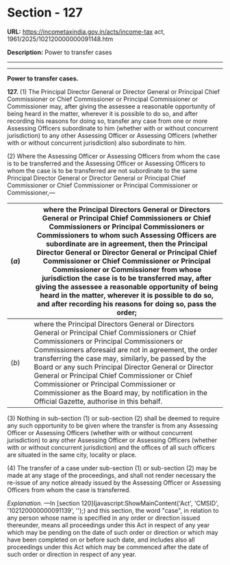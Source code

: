 # Section - 127

**URL:** https://incometaxindia.gov.in/acts/income-tax act, 1961/2025/102120000000091148.htm

**Description:** Power to transfer cases

---

****

**Power to transfer cases.**

**127.** (1) The Principal Director General or Director General or Principal Chief Commissioner or Chief Commissioner or Principal Commissioner or Commissioner may, after giving the assessee a reasonable opportunity of being heard in the matter, wherever it is possible to do so, and after recording his reasons for doing so, transfer any case from one or more Assessing Officers subordinate to him (whether with or without concurrent jurisdiction) to any other Assessing Officer or Assessing Officers (whether with or without concurrent jurisdiction) also subordinate to him.

(2) Where the Assessing Officer or Assessing Officers from whom the case is to be transferred and the Assessing Officer or Assessing Officers to whom the case is to be transferred are not subordinate to the same Principal Director General or Director General or Principal Chief Commissioner or Chief Commissioner or Principal Commissioner or Commissioner,—

(_a_)|  |  where the Principal Directors General or Directors General or Principal Chief Commissioners or Chief Commissioners or Principal Commissioners or Commissioners to whom such Assessing Officers are subordinate are in agreement, then the Principal Director General or Director General or Principal Chief Commissioner or Chief Commissioner or Principal Commissioner or Commissioner from whose jurisdiction the case is to be transferred may, after giving the assessee a reasonable opportunity of being heard in the matter, wherever it is possible to do so, and after recording his reasons for doing so, pass the order;  
---|---|---  
(_b_)|  |  where the Principal Directors General or Directors General or Principal Chief Commissioners or Chief Commissioners or Principal Commissioners or Commissioners aforesaid are not in agreement, the order transferring the case may, similarly, be passed by the Board or any such Principal Director General or Director General or Principal Chief Commissioner or Chief Commissioner or Principal Commissioner or Commissioner as the Board may, by notification in the Official Gazette, authorise in this behalf.  
  
(3) Nothing in sub-section (1) or sub-section (2) shall be deemed to require any such opportunity to be given where the transfer is from any Assessing Officer or Assessing Officers (whether with or without concurrent jurisdiction) to any other Assessing Officer or Assessing Officers (whether with or without concurrent jurisdiction) and the offices of all such officers are situated in the same city, locality or place.

(4) The transfer of a case under sub-section (1) or sub-section (2) may be made at any stage of the proceedings, and shall not render necessary the re-issue of any notice already issued by the Assessing Officer or Assessing Officers from whom the case is transferred.

_Explanation._ —In [section 120](javascript:ShowMainContent\('Act', 'CMSID', '102120000000091139', ''\);) and this section, the word "case", in relation to any person whose name is specified in any order or direction issued thereunder, means all proceedings under this Act in respect of any year which may be pending on the date of such order or direction or which may have been completed on or before such date, and includes also all proceedings under this Act which may be commenced after the date of such order or direction in respect of any year.
